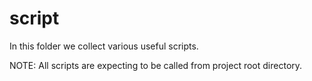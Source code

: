 # script

In this folder we collect various useful scripts.

NOTE: All scripts are expecting to be called from project root directory.
